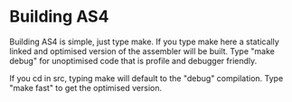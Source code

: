 # Building AS4

Building AS4 is simple, just type make. If you type make here a statically linked and optimised version of the assembler will be built. Type "make debug" for unoptimised code that is profile and debugger friendly.

If you cd in src, typing make will default to the "debug" compilation. Type "make fast" to get the optimised version.
